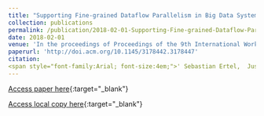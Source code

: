 ```yaml
---
title: "Supporting Fine-grained Dataflow Parallelism in Big Data Systems"
collection: publications
permalink: /publication/2018-02-01-Supporting-Fine-grained-Dataflow-Parallelism-in-Big-Data-Systems
date: 2018-02-01
venue: 'In the proceedings of Proceedings of the 9th International Workshop on Programming Models and Applications for Multicores and Manycores (PMAM)'
paperurl: 'http://doi.acm.org/10.1145/3178442.3178447'
citation:
<span style="font-family:Arial; font-size:4em;">' Sebastian Ertel,  Justus Adam,  Jeronimo Castrillon, &quot;Supporting Fine-grained Dataflow Parallelism in Big Data Systems.&quot; In the proceedings of Proceedings of the 9th International Workshop on Programming Models and Applications for Multicores and Manycores (PMAM), 2018.'</span>
---
```

[Access paper here](http://doi.acm.org/10.1145/3178442.3178447){:target="_blank"}

[Access local copy here](ohua_big_data_pmam_2018.pdf){:target="_blank"}
